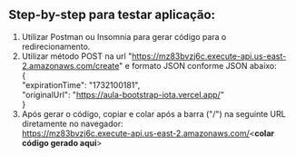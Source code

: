 ## Step-by-step para testar aplicação:  
1. Utilizar Postman ou Insomnia para gerar código para o redirecionamento.
2. Utilizar método POST na url "https://mz83bvzj6c.execute-api.us-east-2.amazonaws.com/create" e formato JSON conforme JSON abaixo:  
     {  
          "expirationTime": "1732100181",  
          "originalUrl": "https://aula-bootstrap-iota.vercel.app/"  
     }
3. Após gerar o código, copiar e colar após a barra ("/") na seguinte URL diretamente no navegador:  
https://mz83bvzj6c.execute-api.us-east-2.amazonaws.com/<**colar código gerado aqui**>
